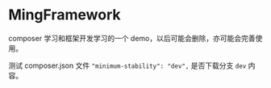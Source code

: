 # MingFramework #
composer 学习和框架开发学习的一个 demo，以后可能会删除，亦可能会完善使用。

测试 composer.json 文件 `"minimum-stability": "dev",` 是否下载分支 `dev` 内容。

